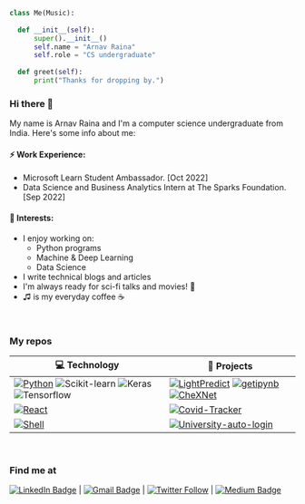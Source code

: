 ```py
class Me(Music):
  
  def __init__(self):
      super().__init__()
      self.name = "Arnav Raina"
      self.role = "CS undergraduate"
   
  def greet(self):
      print("Thanks for dropping by.")
```


### Hi there 👋

My name is Arnav Raina and I'm a computer science undergraduate from India. Here's some info about me: <br />

<!--
can also write about "work experience"
-->

#### ⚡ Work Experience:
- Microsoft Learn Student Ambassador. [Oct 2022]
- Data Science and Business Analytics Intern at The Sparks Foundation. [Sep 2022]


#### 🌱 Interests:  
- I enjoy working on:
   - Python programs
   - Machine & Deep Learning
   - Data Science 
- I write technical blogs and articles 
- I'm always ready for sci-fi talks and movies! 🌌
- ♫ is my everyday coffee ☕

<br />


### My repos

<!-- START OF PROFILE STACK, DO NOT REMOVE -->
| 💻 **Technology** | 🚀 **Projects** |
| - | - |
| [![Python](https://img.shields.io/static/v1?label=&message=Python&color=3776AB&logo=Python&logoColor=FFFFFF)](https://www.python.org/) ![Scikit-learn](https://img.shields.io/badge/scikit_learn-F7931E?style=flat&logo=scikit-learn&logoColor=white) ![Keras](https://img.shields.io/badge/Keras-D00000?style=flat&logo=Keras&logoColor=white) ![Tensorflow](https://img.shields.io/badge/TensorFlow-FF6F00?style=flat&logo=tensorflow&logoColor=white) | [![LightPredict](https://img.shields.io/badge/GitHub-100000?label=Light-Predict&style=flat&logo=github&logoColor=white)](https://github.com/arnavrneo/LightPredict) [![getipynb](https://img.shields.io/badge/GitHub-100000?label=getipynb&style=flat&logo=github&logoColor=white)](https://github.com/arnavrneo/getipynb) [![CheXNet](https://img.shields.io/badge/GitHub-100000?label=Keras%20CheXNet%20Model&style=flat&logo=github&logoColor=white)](https://github.com/arnavrneo/CheXNet-Model-Pneumonia-classification-using-Keras) |
| [![React](https://img.shields.io/badge/React-20232A?style=flat&logo=react&logoColor=61DAFB)](https://javascript.info/) | [![Covid-Tracker](https://img.shields.io/badge/GitHub-100000?label=Covid%20Tracker&style=flat&logo=github&logoColor=white)](https://github.com/arnavrneo/Covid-Tracker)  |
| [![Shell](https://img.shields.io/badge/Shell_Script-121011?style=flat&logo=gnu-bash&logoColor=white)](https://www.gnu.org/) | [![University-auto-login](https://img.shields.io/badge/GitHub-100000?label=University-auto-login&style=flat&logo=github&logoColor=white)](https://github.com/arnavrneo/smvdu-auto-login) |
<!-- END OF PROFILE STACK, DO NOT REMOVE -->



<br />


### Find me at
[![LinkedIn Badge](https://img.shields.io/badge/-LinkedIn-blue?style=social&logo=Linkedin&logoColor=blue&link=https://www.linkedin.com/in/arnavraina/)](https://www.linkedin.com/in/arnavraina/) | 
[![Gmail Badge](https://img.shields.io/badge/-arnavraina02-c14438?style=social&logo=Gmail&logoColor=red&link=mailto:arnavraina02@gmail.com)](mailto:arnavraina02@gmail.com) | 
[![Twitter Follow](https://img.shields.io/twitter/follow/stuckindema)](https://twitter.com/stuckindema) | 
[![Medium Badge](http://img.shields.io/badge/-Medium-1ca0f1?style=social&logo=Medium&logoColor=black&link=https://medium.com/@arnavr)](https://medium.com/@arnavr)

<!--
can also write a section about "working on"
-->

<!---
arnavrneo/arnavrneo is a ✨ special ✨ repository because its `README.md` (this file) appears on your GitHub profile.
You can click the Preview link to take a look at your changes.
--->
